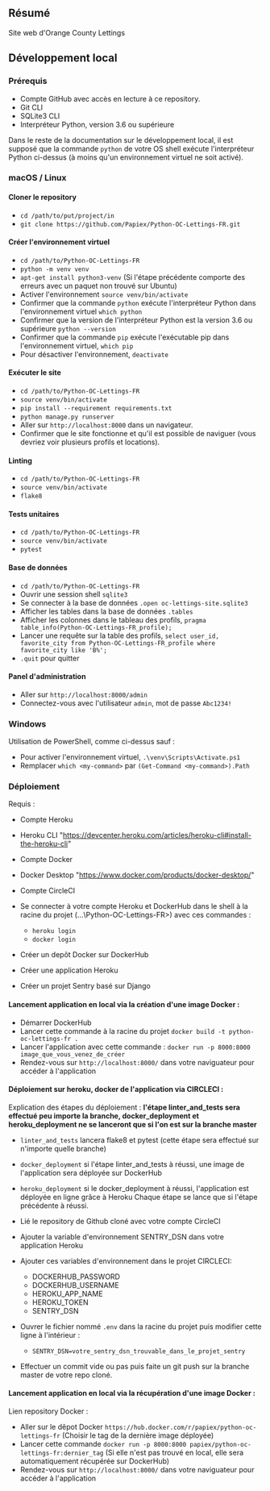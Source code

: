 ## Résumé

Site web d'Orange County Lettings

## Développement local

### Prérequis

- Compte GitHub avec accès en lecture à ce repository.
- Git CLI
- SQLite3 CLI
- Interpréteur Python, version 3.6 ou supérieure

Dans le reste de la documentation sur le développement local, il est supposé que la commande `python` de votre OS shell exécute l'interpréteur Python ci-dessus (à moins qu'un environnement virtuel ne soit activé).

### macOS / Linux

#### Cloner le repository

- `cd /path/to/put/project/in`
- `git clone https://github.com/Papiex/Python-OC-Lettings-FR.git`

#### Créer l'environnement virtuel

- `cd /path/to/Python-OC-Lettings-FR`
- `python -m venv venv`
- `apt-get install python3-venv` (Si l'étape précédente comporte des erreurs avec un paquet non trouvé sur Ubuntu)
- Activer l'environnement `source venv/bin/activate`
- Confirmer que la commande `python` exécute l'interpréteur Python dans l'environnement virtuel
`which python`
- Confirmer que la version de l'interpréteur Python est la version 3.6 ou supérieure `python --version`
- Confirmer que la commande `pip` exécute l'exécutable pip dans l'environnement virtuel, `which pip`
- Pour désactiver l'environnement, `deactivate`

#### Exécuter le site

- `cd /path/to/Python-OC-Lettings-FR`
- `source venv/bin/activate`
- `pip install --requirement requirements.txt`
- `python manage.py runserver`
- Aller sur `http://localhost:8000` dans un navigateur.
- Confirmer que le site fonctionne et qu'il est possible de naviguer (vous devriez voir plusieurs profils et locations).

#### Linting

- `cd /path/to/Python-OC-Lettings-FR`
- `source venv/bin/activate`
- `flake8`

#### Tests unitaires

- `cd /path/to/Python-OC-Lettings-FR`
- `source venv/bin/activate`
- `pytest`

#### Base de données

- `cd /path/to/Python-OC-Lettings-FR`
- Ouvrir une session shell `sqlite3`
- Se connecter à la base de données `.open oc-lettings-site.sqlite3`
- Afficher les tables dans la base de données `.tables`
- Afficher les colonnes dans le tableau des profils, `pragma table_info(Python-OC-Lettings-FR_profile);`
- Lancer une requête sur la table des profils, `select user_id, favorite_city from
  Python-OC-Lettings-FR_profile where favorite_city like 'B%';`
- `.quit` pour quitter

#### Panel d'administration

- Aller sur `http://localhost:8000/admin`
- Connectez-vous avec l'utilisateur `admin`, mot de passe `Abc1234!`

### Windows

Utilisation de PowerShell, comme ci-dessus sauf :

- Pour activer l'environnement virtuel, `.\venv\Scripts\Activate.ps1`
- Remplacer `which <my-command>` par `(Get-Command <my-command>).Path`

### Déploiement

Requis :
- Compte Heroku
- Heroku CLI "https://devcenter.heroku.com/articles/heroku-cli#install-the-heroku-cli"
- Compte Docker
- Docker Desktop "https://www.docker.com/products/docker-desktop/"
- Compte CircleCI

- Se connecter à votre compte Heroku et DockerHub dans le shell à la racine du projet
(...\Python-OC-Lettings-FR>) avec ces commandes :
  - `heroku login`
  - `docker login`

- Créer un depôt Docker sur DockerHub
- Créer une application Heroku
- Créer un projet Sentry basé sur Django

#### Lancement application en local via la création d'une image Docker :

- Démarrer DockerHub
- Lancer cette commande à la racine du projet `docker build -t python-oc-lettings-fr .`
- Lancer l'application avec cette commande : `docker run -p 8000:8000 image_que_vous_venez_de_créer`
- Rendez-vous sur `http://localhost:8000/` dans votre naviguateur pour accéder à l'application


#### Déploiement sur heroku, docker de l'application via CIRCLECI :

Explication des étapes du déploiement :
**l'étape linter_and_tests sera effectué peu importe la branche, docker_deployment et heroku_deployment ne se lanceront que si l'on est sur la branche master**
- `linter_and_tests` lancera flake8 et pytest (cette étape sera effectué sur n'importe quelle branche)
- `docker_deployment` si l'étape linter_and_tests à réussi, une image de l'application sera déployée sur DockerHub
- `heroku_deployment` si le docker_deployment à réussi, l'application est déployée en ligne grâce à Heroku
Chaque étape se lance que si l'étape précédente à réussi.


- Lié le repository de Github cloné avec votre compte CircleCI
- Ajouter la variable d'environnement SENTRY_DSN dans votre application Heroku
- Ajouter ces variables d'environnement dans le projet CIRCLECI:
  - DOCKERHUB_PASSWORD
  - DOCKERHUB_USERNAME
  - HEROKU_APP_NAME
  - HEROKU_TOKEN
  - SENTRY_DSN
- Ouvrer le fichier nommé `.env` dans la racine du projet puis modifier cette ligne à l'intérieur :
  - `SENTRY_DSN=votre_sentry_dsn_trouvable_dans_le_projet_sentry`
- Effectuer un commit vide ou pas puis faite un git push sur la branche master de votre repo cloné.



#### Lancement application en local via la récupération d'une image Docker :

Lien repository Docker :
- Aller sur le dêpot Docker `https://hub.docker.com/r/papiex/python-oc-lettings-fr` (Choisir le tag de la dernière image déployée)
- Lancer cette commande `docker run -p 8000:8000 papiex/python-oc-lettings-fr:dernier_tag` (Si elle n'est pas trouvé en local, elle sera automatiquement récupérée sur DockerHub)
- Rendez-vous sur `http://localhost:8000/` dans votre naviguateur pour accéder à l'application
